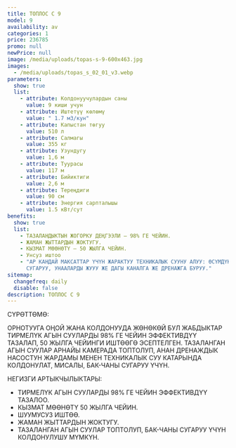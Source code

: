 ```yaml
---
title: ТОПЛОС С 9
model: 9
availability: av
categories: 1
price: 236785
promo: null
newPrice: null
image: /media/uploads/topas-s-9-600x463.jpg
images:
  - /media/uploads/topas_s_02_01_v3.webp
parameters:
  show: true
  list:
    - attribute: Колдонуучулардын саны
      value: 9 киши учун
    - attribute: Иштетүү көлөмү
      value: " 1.7 м3/кун"
    - attribute: Капыстан төгуу
      value: 510 л
    - attribute: Салмагы
      value: 355 кг
    - attribute: Узундугу
      value: 1,6 м
    - attribute: Туурасы
      value: 117 м
    - attribute: Бийиктиги
      value: 2,6 м
    - attribute: Тереңдиги
      value: 90 см
    - attribute: Энергия сарпталышы
      value: 1.5 кВт/сут
benefits:
  show: true
  list:
    - ТАЗАЛАНДЫКТЫН ЖОГОРКУ ДЕҢГЭЭЛИ – 98% ГЕ ЧЕЙИН.
    - ЖАМАН ЖЫТТАРДЫН ЖОКТУГУ.
    - КЫЗМАТ МӨӨНӨТҮ – 50 ЖЫЛГА ЧЕЙИН.
    - Унсуз иштоо
    - "АР КАНДАЙ МАКСАТТАР ҮЧҮН ЖАРАКТУУ ТЕХНИКАЛЫК СУУНУ АЛУУ: ӨСҮМДҮКТӨРДҮ
      СУГАРУУ, УНААЛАРДЫ ЖУУУ ЖЕ ДАГЫ КАНАЛГА ЖЕ ДРЕНАЖГА БУРУУ."
sitemap:
  changefreq: daily
  disable: false
description: ТОПЛОС С 9
---
```

СҮРӨТТӨМӨ:

ОРНОТУУГА ОҢОЙ ЖАНА КОЛДОНУУДА ЖӨНӨКӨЙ БУЛ ЖАБДЫКТАР ТИРМЕЛҮК АГЫН СУУЛАРДЫ 98% ГЕ ЧЕЙИН ЭФФЕКТИВДҮҮ ТАЗАЛАП, 50 ЖЫЛГА ЧЕЙИНГИ ИШТӨӨГӨ ЭСЕПТЕЛГЕН.
ТАЗАЛАНГАН АГЫН СУУЛАР АРНАЙЫ КАМЕРАДА ТОПТОЛУП, АНАН ДРЕНАЖДЫК НАСОСТУН ЖАРДАМЫ МЕНЕН ТЕХНИКАЛЫК СУУ КАТАРЫНДА КОЛДОНУЛАТ, МИСАЛЫ, БАК-ЧАНЫ СУГАРУУ ҮЧҮН.

НЕГИЗГИ АРТЫКЧЫЛЫКТАРЫ:

* ТИРМЕЛҮК АГЫН СУУЛАРДЫ 98% ГЕ ЧЕЙИН ЭФФЕКТИВДҮҮ ТАЗАЛОО.
* КЫЗМАТ МӨӨНӨТҮ 50 ЖЫЛГА ЧЕЙИН.
* ШУУМУСУЗ ИШТӨӨ.
* ЖАМАН ЖЫТТАРДЫН ЖОКТУГУ.
* ТАЗАЛАНГАН АГЫН СУУЛАР ТОПТОЛУП, БАК-ЧАНЫ СУГАРУУ ҮЧҮН КОЛДОНУЛУШУ МҮМКҮН.

